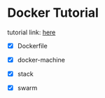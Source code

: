 # Docker Tutorial

tutorial link: [here](https://docs.docker.com/get-started/)

- [x] Dockerfile
- [x] docker-machine
- [x] stack
- [x] swarm


